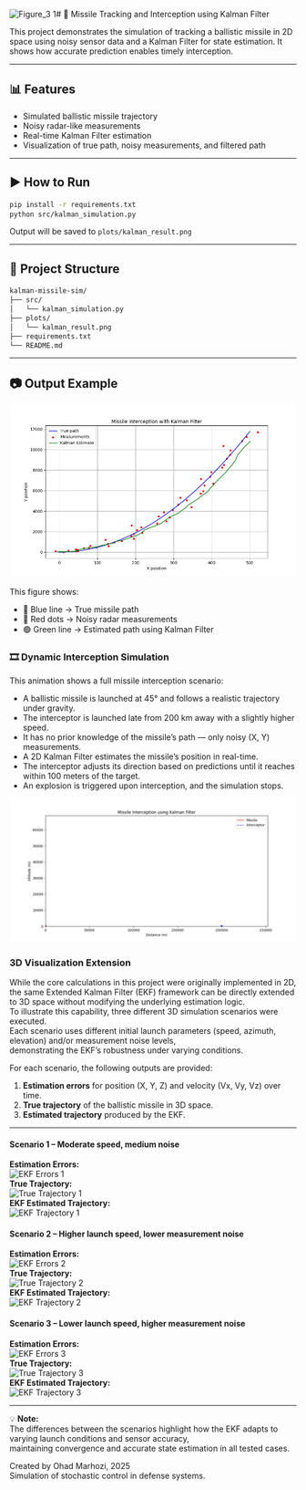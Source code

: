 <img width="700" height="600" alt="Figure_3 1" src="https://github.com/user-attachments/assets/d15c1d00-79e4-4825-a994-9f1d2884b544" /># 🎯 Missile Tracking and Interception using Kalman Filter

This project demonstrates the simulation of tracking a ballistic missile in 2D space using noisy sensor data and a Kalman Filter for state estimation. It shows how accurate prediction enables timely interception.

---

## 📊 Features

- Simulated ballistic missile trajectory
- Noisy radar-like measurements
- Real-time Kalman Filter estimation
- Visualization of true path, noisy measurements, and filtered path

---

## ▶ How to Run

```bash
pip install -r requirements.txt
python src/kalman_simulation.py
```

Output will be saved to `plots/kalman_result.png`

---

## 📁 Project Structure

```
kalman-missile-sim/
├── src/
│   └── kalman_simulation.py
├── plots/
│   └── kalman_result.png
├── requirements.txt
└── README.md
```

---

## 📷 Output Example

![Missile Interception](plots/KalmanResult.png)

This figure shows:
- 🔵 Blue line → True missile path  
- 🔴 Red dots → Noisy radar measurements  
- 🟢 Green line → Estimated path using Kalman Filter

### 🎞️ Dynamic Interception Simulation

This animation shows a full missile interception scenario:

- A ballistic missile is launched at 45° and follows a realistic trajectory under gravity.
- The interceptor is launched late from 200 km away with a slightly higher speed.
- It has no prior knowledge of the missile’s path — only noisy (X, Y) measurements.
- A 2D Kalman Filter estimates the missile’s position in real-time.
- The interceptor adjusts its direction based on predictions until it reaches within 100 meters of the target.
- An explosion is triggered upon interception, and the simulation stops.

![Missile Interception Simulation](plots/missile_interception_success.gif)

### 3D Visualization Extension

While the core calculations in this project were originally implemented in 2D,  
the same Extended Kalman Filter (EKF) framework can be directly extended to 3D space without modifying the underlying estimation logic.  
To illustrate this capability, three different 3D simulation scenarios were executed.  
Each scenario uses different initial launch parameters (speed, azimuth, elevation) and/or measurement noise levels,  
demonstrating the EKF’s robustness under varying conditions.

For each scenario, the following outputs are provided:
1. **Estimation errors** for position (X, Y, Z) and velocity (Vx, Vy, Vz) over time.  
2. **True trajectory** of the ballistic missile in 3D space.  
3. **Estimated trajectory** produced by the EKF.

---

#### Scenario 1 – Moderate speed, medium noise
**Estimation Errors:**  
![EKF Errors 1](plots/GR/Figure_1.1.png)  
**True Trajectory:**  
![True Trajectory 1](plots/GR/Figure_1.2.png)  
**EKF Estimated Trajectory:**  
![EKF Trajectory 1](plots/GR/Figure_1.3.png)  

#### Scenario 2 – Higher launch speed, lower measurement noise
**Estimation Errors:**  
![EKF Errors 2](plots/GR/Figure_2.1.png)  
**True Trajectory:**  
![True Trajectory 2](plots/GR/Figure_2.2.png)  
**EKF Estimated Trajectory:**  
![EKF Trajectory 2](plots/GR/Figure_2.3.png)  

#### Scenario 3 – Lower launch speed, higher measurement noise
**Estimation Errors:**  
![EKF Errors 3](plots/GR/Figure_3.1.png)  
**True Trajectory:**  
![True Trajectory 3](plots/GR/Figure_3.2.png)  
**EKF Estimated Trajectory:**  
![EKF Trajectory 3](plots/GR/Figure_3.3.png)  

---

💡 **Note:**  
The differences between the scenarios highlight how the EKF adapts to varying launch conditions and sensor accuracy,  
maintaining convergence and accurate state estimation in all tested cases.





Created by Ohad Marhozi, 2025  
Simulation of stochastic control in defense systems.
